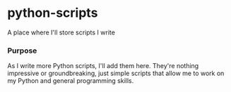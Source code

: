 # python-scripts
A place where I'll store scripts I write

### Purpose

As I write more Python scripts, I'll add them here. They're nothing impressive or groundbreaking, just simple scripts that allow me to work on my Python and general programming skills.
